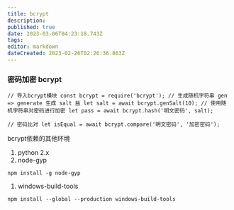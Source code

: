 ```yaml
---
title: bcrypt
description: 
published: true
date: 2023-03-06T04:23:18.743Z
tags: 
editor: markdown
dateCreated: 2023-02-26T02:26:36.863Z
---
```


### 密码加密 bcrypt

`// 导入bcrypt模块 const bcrypt = require('bcrypt'); // 生成随机字符串 gen => generate 生成 salt 盐 let salt = await bcrypt.genSalt(10); // 使用随机字符串对密码进行加密 let pass = await bcrypt.hash('明文密码', salt);`

`// 密码比对 let isEqual = await bcrypt.compare('明文密码', '加密密码');`

bcrypt依赖的其他环境

1. python 2.x
2. node-gyp

`npm install -g node-gyp`

1. windows-build-tools

`npm install --global --production windows-build-tools`